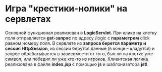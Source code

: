 # Игра "крестики-нолики" на сервлетах

Основной функционал реализован в **LogicServlet**. При клике на клетку поля отправляется **get-запрос** по адресу /logic c **параметром** click равном номеру поля. В сервлете из **запроса берется параметр и сессия HttpSession**, из сессии берутся данные (в конце – кладутся) и запрос обрабатывается в зависимости от того, был ли на клетке уже символ, или победил ли уже кто-то из игроков. Клиентская логика реализована в файле **index.jsp** с помощью **js** и шаблонизатора **jstl**.
